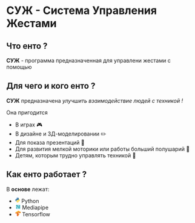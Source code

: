 # СУЖ - Система Управления Жестами

## Что енто ?

**СУЖ** - программа предназначенная для управлени жестами с помощью

## Для чего и кого енто ?

**СУЖ** предназначена *улучшить взаимодействие людей с техникой !* <br>

Она пригодится
* В играх 🎮
* В дизайне и 3Д-моделировании ✏️
* Для показа презентаций 🎥
* Для развития мелкой моторики или работы больший полушарий 🧠
* Детям, которым трудно управлять техникой 🚸

## Как енто работает ?

В **основе** лежат:
* <img src="src/logos/python_logo.png" width="12"> Python 
* <img src="src/logos/mediapipe_logo.png" width="14"> Mediapipe
* <img src="src/logos/tensorflow_logo.png" width="14"> Tensorflow

